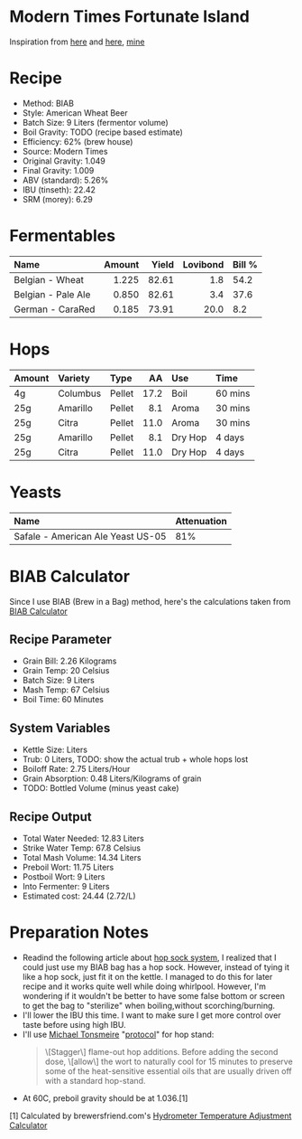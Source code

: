 Modern Times Fortunate Island
================

Inspiration from [here](https://www.themadfermentationist.com/2012/11/hoppy-wheat-with-march-pump-hoprocket.html) and [here](https://www.themadfermentationist.com/2014/03/fortunate-islands-homebrewed-yeast.html), [mine](https://www.brewersfriend.com/homebrew/recipe/view/514761/macgyver-s-island-fortunate-island-9l)

Recipe
======

-   Method: BIAB
-   Style: American Wheat Beer
-   Batch Size: 9 Liters (fermentor volume)
-   Boil Gravity: TODO (recipe based estimate)
-   Efficiency: 62% (brew house)
-   Source: Modern Times
-   Original Gravity: 1.049
-   Final Gravity: 1.009
-   ABV (standard): 5.26%
-   IBU (tinseth): 22.42
-   SRM (morey): 6.29

Fermentables
============

| Name               |  Amount|  Yield|  Lovibond| Bill % |
|:-------------------|-------:|------:|---------:|:-------|
| Belgian - Wheat    |   1.225|  82.61|       1.8| 54.2   |
| Belgian - Pale Ale |   0.850|  82.61|       3.4| 37.6   |
| German - CaraRed   |   0.185|  73.91|      20.0| 8.2    |

Hops
====

| Amount | Variety  | Type   |    AA| Use     | Time    |
|:-------|:---------|:-------|-----:|:--------|:--------|
| 4g     | Columbus | Pellet |  17.2| Boil    | 60 mins |
| 25g    | Amarillo | Pellet |   8.1| Aroma   | 30 mins |
| 25g    | Citra    | Pellet |  11.0| Aroma   | 30 mins |
| 25g    | Amarillo | Pellet |   8.1| Dry Hop | 4 days  |
| 25g    | Citra    | Pellet |  11.0| Dry Hop | 4 days  |

Yeasts
======

| Name                              | Attenuation |
|:----------------------------------|:------------|
| Safale - American Ale Yeast US-05 | 81%         |

BIAB Calculator
===============

Since I use BIAB (Brew in a Bag) method, here's the calculations taken from [BIAB Calculator](http://www.biabcalculator.com/)

Recipe Parameter
----------------

-   Grain Bill: 2.26 Kilograms
-   Grain Temp: 20 Celsius
-   Batch Size: 9 Liters
-   Mash Temp: 67 Celsius
-   Boil Time: 60 Minutes

System Variables
----------------

-   Kettle Size: Liters
-   Trub: 0 Liters, TODO: show the actual trub + whole hops lost
-   Boiloff Rate: 2.75 Liters/Hour
-   Grain Absorption: 0.48 Liters/Kilograms of grain
-   TODO: Bottled Volume (minus yeast cake)

Recipe Output
-------------

-   Total Water Needed: 12.83 Liters
-   Strike Water Temp: 67.8 Celsius
-   Total Mash Volume: 14.34 Liters
-   Preboil Wort: 11.75 Liters
-   Postboil Wort: 9 Liters
-   Into Fermenter: 9 Liters
-   Estimated cost: 24.44 (2.72/L)

Preparation Notes
=================

-   Readind the following article about [hop sock system](https://www.brewersfriend.com/forum/threads/using-a-hop-sock.155/), I realized that I could just use my BIAB bag has a hop sock. However, instead of tying it like a hop sock, just fit it on the kettle. I managed to do this for later recipe and it works quite well while doing whirlpool. However, I'm wondering if it wouldn't be better to have some false bottom or screen to get the bag to "sterilize" when boiling,without scorching/burning.
-   I'll lower the IBU this time. I want to make sure I get more control over taste before using high IBU.
-   I'll use [Michael Tonsmeire](https://www.themadfermentationist.com/p/contact-me.html) "[protocol](https://www.themadfermentationist.com/2014/03/fortunate-islands-homebrewed-yeast.html)" for hop stand:
    <blockquote>
    \[Stagger\] flame-out hop additions. Before adding the second dose, \[allow\] the wort to naturally cool for 15 minutes to preserve some of the heat-sensitive essential oils that are usually driven off with a standard hop-stand.
    </blockquote>
-   At 60C, preboil gravity should be at 1.036.[1]

[1] Calculated by brewersfriend.com's [Hydrometer Temperature Adjustment Calculator](https://www.brewersfriend.com/hydrometer-temp/)
